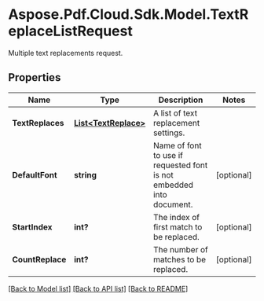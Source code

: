 ﻿# Aspose.Pdf.Cloud.Sdk.Model.TextReplaceListRequest
Multiple text replacements request.

## Properties

Name | Type | Description | Notes
------------ | ------------- | ------------- | -------------
**TextReplaces** | [**List&lt;TextReplace&gt;**](TextReplace.md) | A list of text replacement settings. | 
**DefaultFont** | **string** | Name of font to use if requested font is not embedded into document. | [optional] 
**StartIndex** | **int?** | The index of first match to be replaced. | [optional] 
**CountReplace** | **int?** | The number of matches to be replaced. | [optional] 

[[Back to Model list]](../README.md#documentation-for-models) [[Back to API list]](../README.md#documentation-for-api-endpoints) [[Back to README]](../README.md)

